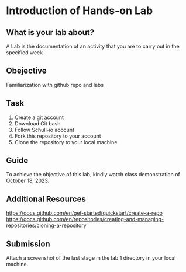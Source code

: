 # Introduction of Hands-on Lab

## What is your lab about?
A Lab is the documentation of an activity that you are to carry out in the specified week

## Obejective
Familiarization with github repo and labs

## Task
1. Create a git account
2. Download Git bash
3. Follow Schull-io account
4. Fork this repository to your account
5. Clone the repository to your local machine

## Guide
To achieve the objective of this lab, kindly watch class demonstration of October 18, 2023.


## Additional Resources
https://docs.github.com/en/get-started/quickstart/create-a-repo
https://docs.github.com/en/repositories/creating-and-managing-repositories/cloning-a-repository

## Submission

Attach a screenshot of the last stage in the lab 1 directory in your local machine.
